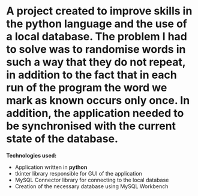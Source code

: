 # A project created to improve skills in the python language and the use of a local database. The problem I had to solve was to randomise words in such a way that they do not repeat, in addition to the fact that in each run of the program the word we mark as known occurs only once. In addition, the application needed to be synchronised with the current state of the database.

**Technologies used:**
+ Application written in **python**
+ tkinter library responsible for GUI of the application
+ MySQL Connector library for connecting to the local database
+ Creation of the necessary database using MySQL Workbench